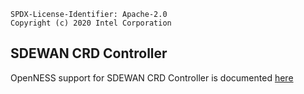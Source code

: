 ```text
SPDX-License-Identifier: Apache-2.0
Copyright (c) 2020 Intel Corporation
```
## SDEWAN CRD Controller
OpenNESS support for SDEWAN CRD Controller is documented [here](https://github.com/open-ness/ido-specs/blob/master/doc/)
